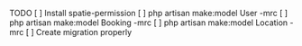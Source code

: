 TODO
[ ] Install spatie-permission
[ ] php artisan make:model User -mrc
[ ] php artisan make:model Booking -mrc
[ ] php artisan make:model Location -mrc
[ ] Create migration properly